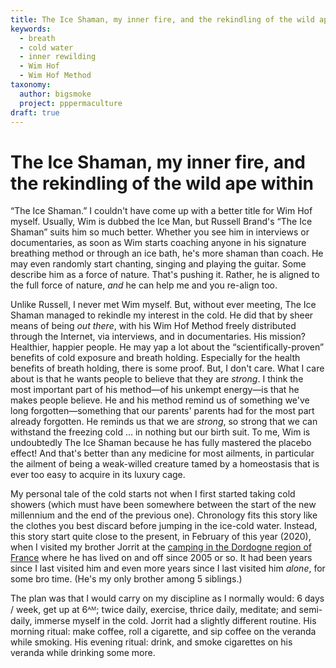 ```yaml
---
title: The Ice Shaman, my inner fire, and the rekindling of the wild ape within
keywords:
  - breath
  - cold water
  - inner rewilding
  - Wim Hof
  - Wim Hof Method
taxonomy:
  author: bigsmoke
  project: pppermaculture
draft: true
---
```


# The Ice Shaman, my inner fire, and the rekindling of the wild ape within

“The Ice Shaman.” I couldn't have come up with a better title for Wim Hof myself. Usually, Wim is dubbed the Ice Man, but Russell Brand's “The Ice Shaman” suits him so much better. Whether you see him in interviews or documentaries, as soon as Wim starts coaching anyone in his signature breathing method or through an ice bath, he's more shaman than coach. He may even randomly start chanting, singing and playing the guitar. Some describe him as a force of nature. That's pushing it. Rather, he is aligned to the full force of nature, _and_ he can help me and you re-align too.

Unlike Russell, I never met Wim myself. But, without ever meeting, The Ice Shaman managed to rekindle my interest in the cold. He did that by sheer means of being _out there_, with his Wim Hof Method freely distributed through the Internet, via interviews, and in documentaries. His mission? Healthier, happier people. He may yap a lot about the “scientifically-proven” benefits of cold exposure and breath holding. Especially for the health benefits of breath holding, there is some proof. But, I don't care. What I care about is that he wants people to believe that they are _strong_. I think the most important part of his method—of his unkempt energy—is that he makes people believe. He and his method remind us of something we've long forgotten—something that our parents' parents had for the most part already forgotten. He reminds us that we are _strong_, so strong that we can withstand the freezing cold … in nothing but our birth suit. To me, Wim is undoubtedly The Ice Shaman because he has fully mastered the placebo effect! And that's better than any medicine for most ailments, in particular the ailment of being a weak-willed creature tamed by a homeostasis that is ever too easy to acquire in its luxury cage.

<!-- TODO: Insert image here of Jorrit and me at the pond at Therme d'Astor -->

My personal tale of the cold starts not when I first started taking cold showers (which must have been somewhere between the start of the new millennium and the end of the previous one). Chronology fits this story like the clothes you best discard before jumping in the ice-cold water. Instead, this story start quite close to the present, in February of this year (2020), when I visited my brother Jorrit at the [camping in the Dordogne region of France](https://www.termedastor.com/en/) where he has lived on and off since 2005 or so. It had been years since I last visited him and even more years since I last visited him _alone_, for some bro time. (He's my only brother among 5 siblings.)

The plan was that I would carry on my discipline as I normally would: 6 days / week, get up at 6ᴬᴹ; twice daily, exercise, thrice daily, meditate; and semi-daily, immerse myself in the cold. Jorrit had a slightly different routine. His morning ritual: make coffee, roll a cigarette, and sip coffee on the veranda while smoking. His evening ritual: drink, and smoke cigarettes on his veranda while drinking some more.
